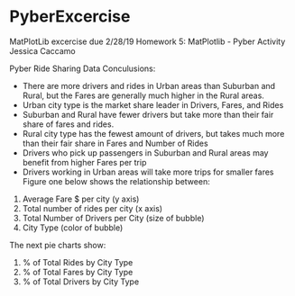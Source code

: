 # PyberExcercise
MatPlotLib excercise due 2/28/19
Homework 5: MatPlotlib - Pyber Activity
Jessica Caccamo

Pyber Ride Sharing Data Conculusions:
-	There are more drivers and rides in Urban areas than Suburban and Rural, but the Fares are generally much higher in the Rural areas.
-	Urban city type is the market share leader in Drivers, Fares, and Rides
-	Suburban and Rural have fewer drivers but take more than their fair share of fares and rides. 
-	Rural city type has the fewest amount of drivers, but takes much more than their fair share in Fares and Number of Rides
-	Drivers who pick up passengers in Suburban and Rural areas may benefit from higher Fares per trip
-	Drivers working in Urban areas will take more trips for smaller fares
Figure one below shows the relationship between: 
1) Average Fare $ per city (y axis) 
2) Total number of rides per city (x axis) 
3) Total Number of Drivers per City (size of bubble) 
4) City Type (color of bubble)
 
The next pie charts show:
1)	% of Total Rides by City Type
2)	% of Total Fares by City Type
3)	% of Total Drivers by City Type

   
